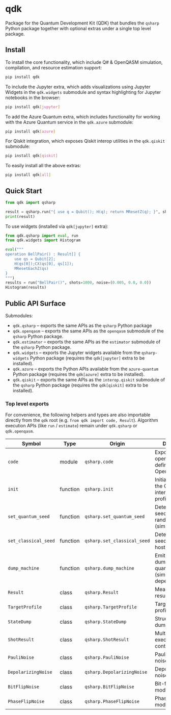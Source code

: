 # qdk

Package for the Quantum Development Kit (QDK) that bundles the `qsharp` Python package together with optional extras under a single top level package.

## Install

To install the core functionality, which include Q\# \& OpenQASM simulation, compilation, and resource estimation support:

```bash
pip install qdk
```

To include the Jupyter extra, which adds visualizations using Jupyter Widgets in the `qdk.widgets` submodule and syntax highlighting for Jupyter notebooks in the browser:

```bash
pip install qdk[jupyter]
```

To add the Azure Quantum extra, which includes functionality for working with the Azure Quantum service in the `qdk.azure` submodule:

```bash
pip install qdk[azure]
```

For Qiskit integration, which exposes Qiskit interop utilities in the `qdk.qiskit` submodule:

```bash
pip install qdk[qiskit]
```

To easily install all the above extras:

```bash
pip install qdk[all]
```

## Quick Start

```python
from qdk import qsharp

result = qsharp.run("{ use q = Qubit(); H(q); return MResetZ(q); }", shots=100)
print(result)
```

To use widgets (installed via `qdk[jupyter]` extra):

```python
from qdk.qsharp import eval, run
from qdk.widgets import Histogram

eval("""
operation BellPair() : Result[] {
    use qs = Qubit[2];
    H(qs[0]);CX(qs[0], qs[1]);
    MResetEachZ(qs)
}
""")
results = run("BellPair()", shots=1000, noise=(0.005, 0.0, 0.0))
Histogram(results)
```

## Public API Surface

Submodules:

- `qdk.qsharp` – exports the same APIs as the `qsharp` Python package
- `qdk.openqasm` – exports the same APIs as the `openqasm` submodule of the `qsharp` Python package.
- `qdk.estimator` – exports the same APIs as the `estimator` submodule of the `qsharp` Python package.
- `qdk.widgets` – exports the Jupyter widgets available from the `qsharp-widgets` Python package (requires the `qdk[jupyter]` extra to be installed).
- `qdk.azure` – exports the Python APIs available from the `azure-quantum` Python package (requires the `qdk[azure]` extra to be installed).
- `qdk.qiskit` – exports the same APIs as the `interop.qiskit` submodule of the `qsharp` Python package (requires the `qdk[qiskit]` extra to be installed).

### Top level exports

For convenience, the following helpers and types are also importable directly from the `qdk` root (e.g. `from qdk import code, Result`). Algorithm execution APIs (like `run` / `estimate`) remain under `qdk.qsharp` or `qdk.openqasm`.

| Symbol               | Type     | Origin                      | Description                                                         |
| -------------------- | -------- | --------------------------- | ------------------------------------------------------------------- |
| `code`               | module   | `qsharp.code`               | Exposes operations defined in Q\# or OpenQASM                       |
| `init`               | function | `qsharp.init`               | Initialize/configure the QDK interpreter (target profile, options). |
| `set_quantum_seed`   | function | `qsharp.set_quantum_seed`   | Deterministic seed for quantum randomness (simulators).             |
| `set_classical_seed` | function | `qsharp.set_classical_seed` | Deterministic seed for classical host RNG.                          |
| `dump_machine`       | function | `qsharp.dump_machine`       | Emit a structured dump of full quantum state (simulator dependent). |
| `Result`             | class    | `qsharp.Result`             | Measurement result token.                                           |
| `TargetProfile`      | class    | `qsharp.TargetProfile`      | Target capability / profile descriptor.                             |
| `StateDump`          | class    | `qsharp.StateDump`          | Structured state dump object.                                       |
| `ShotResult`         | class    | `qsharp.ShotResult`         | Multi-shot execution results container.                             |
| `PauliNoise`         | class    | `qsharp.PauliNoise`         | Pauli channel noise model spec.                                     |
| `DepolarizingNoise`  | class    | `qsharp.DepolarizingNoise`  | Depolarizing noise model spec.                                      |
| `BitFlipNoise`       | class    | `qsharp.BitFlipNoise`       | Bit-flip noise model spec.                                          |
| `PhaseFlipNoise`     | class    | `qsharp.PhaseFlipNoise`     | Phase-flip noise model spec.                                        |

